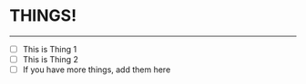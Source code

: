 # THINGS!
---
- [ ] This is Thing 1
- [ ] This is Thing 2
- [ ] If you have more things, add them here
